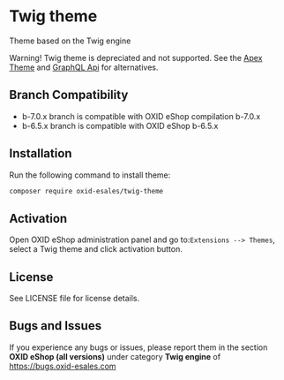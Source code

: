 # Twig theme
Theme based on the Twig engine

Warning! Twig theme is depreciated and not supported. See the [Apex Theme](https://github.com/OXID-eSales/apex-theme) and [GraphQL Api](https://github.com/OXID-eSales/graphql-storefront-module) for alternatives.

## Branch Compatibility

* b-7.0.x branch is compatible with OXID eShop compilation b-7.0.x
* b-6.5.x branch is compatible with OXID eShop b-6.5.x

## Installation

Run the following command to install theme:

```bash
composer require oxid-esales/twig-theme
```

## Activation

Open OXID eShop administration panel and go to:`Extensions --> Themes`,
select a Twig theme and click activation button.

## License

See LICENSE file for license details.

## Bugs and Issues

If you experience any bugs or issues, please report them in the section **OXID eShop (all versions)** under category **Twig engine** of https://bugs.oxid-esales.com
